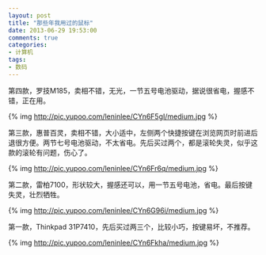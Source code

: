 ```yaml
---
layout: post
title: "那些年我用过的鼠标"
date: 2013-06-29 19:53:00
comments: true
categories:
- 计算机
tags:
- 数码
---
```

第四款，罗技M185，卖相不错，无光，一节五号电池驱动，据说很省电，握感不错，正在用。

{% img http://pic.yupoo.com/leninlee/CYn6F5gI/medium.jpg %}

第三款，惠普百灵，卖相不错，大小适中，左侧两个快捷按键在浏览网页时前进后退很方便。两节七号电池驱动，不太省电。先后买过两个，都是滚轮失灵，似乎这款的滚轮有问题，伤心了。

{% img http://pic.yupoo.com/leninlee/CYn6Fr6q/medium.jpg %}

第二款，雷柏7100，形状较大，握感还可以，用一节五号电池，省电。最后按键失灵，壮烈牺牲。

{% img http://pic.yupoo.com/leninlee/CYn6G96i/medium.jpg %}

第一款，Thinkpad 31P7410，先后买过两三个，比较小巧，按键易坏，不推荐。

{% img http://pic.yupoo.com/leninlee/CYn6Fkha/medium.jpg %}
